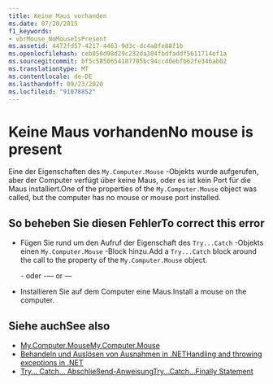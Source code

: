 ```yaml
---
title: Keine Maus vorhanden
ms.date: 07/20/2015
f1_keywords:
- vbrMouse_NoMouseIsPresent
ms.assetid: 4472fd57-4217-4463-9d3c-dc4a8fe88f1b
ms.openlocfilehash: ceb850d98d29c232da304fbdfaddf5611714ef1a
ms.sourcegitcommit: bf5c5850654187705bc94cc40ebfb62fe346ab02
ms.translationtype: MT
ms.contentlocale: de-DE
ms.lasthandoff: 09/23/2020
ms.locfileid: "91078852"
---
```

# <a name="no-mouse-is-present"></a><span data-ttu-id="00a04-102">Keine Maus vorhanden</span><span class="sxs-lookup"><span data-stu-id="00a04-102">No mouse is present</span></span>

<span data-ttu-id="00a04-103">Eine der Eigenschaften des `My.Computer.Mouse` -Objekts wurde aufgerufen, aber der Computer verfügt über keine Maus, oder es ist kein Port für die Maus installiert.</span><span class="sxs-lookup"><span data-stu-id="00a04-103">One of the properties of the `My.Computer.Mouse` object was called, but the computer has no mouse or mouse port installed.</span></span>  
  
## <a name="to-correct-this-error"></a><span data-ttu-id="00a04-104">So beheben Sie diesen Fehler</span><span class="sxs-lookup"><span data-stu-id="00a04-104">To correct this error</span></span>  
  
- <span data-ttu-id="00a04-105">Fügen Sie rund um den Aufruf der Eigenschaft des `Try...Catch` -Objekts einen `My.Computer.Mouse` -Block hinzu.</span><span class="sxs-lookup"><span data-stu-id="00a04-105">Add a `Try...Catch` block around the call to the property of the `My.Computer.Mouse` object.</span></span>  
  
     <span data-ttu-id="00a04-106">\- oder -</span><span class="sxs-lookup"><span data-stu-id="00a04-106">— or —</span></span>  
  
- <span data-ttu-id="00a04-107">Installieren Sie auf dem Computer eine Maus.</span><span class="sxs-lookup"><span data-stu-id="00a04-107">Install a mouse on the computer.</span></span>  
  
## <a name="see-also"></a><span data-ttu-id="00a04-108">Siehe auch</span><span class="sxs-lookup"><span data-stu-id="00a04-108">See also</span></span>

- [<span data-ttu-id="00a04-109">My.Computer.Mouse</span><span class="sxs-lookup"><span data-stu-id="00a04-109">My.Computer.Mouse</span></span>](xref:Microsoft.VisualBasic.Devices.Mouse)
- [<span data-ttu-id="00a04-110">Behandeln und Auslösen von Ausnahmen in .NET</span><span class="sxs-lookup"><span data-stu-id="00a04-110">Handling and throwing exceptions in .NET</span></span>](../../standard/exceptions/index.md)
- [<span data-ttu-id="00a04-111">Try... Catch... Abschließend-Anweisung</span><span class="sxs-lookup"><span data-stu-id="00a04-111">Try...Catch...Finally Statement</span></span>](../language-reference/statements/try-catch-finally-statement.md)
